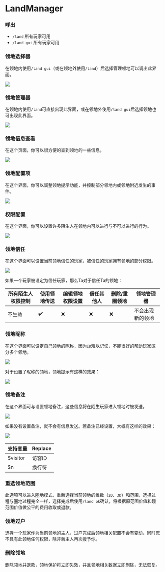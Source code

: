 # LandManager

### 呼出
 - `/land` 所有玩家可用
 - `/land gui` 所有玩家可用

### 领地选择器

在领地内使用`/land gui`（或在领地外使用`/land`）后选择管理领地可以调出此界面。

![](../img/lmgr/0.png)

### 领地管理器

在领地内使用`/land`可直接出现此界面，或在领地外使用`/land gui`后选择领地也可出现此界面。

![](../img/lmgr/1.png)

### 领地信息查看

在这个页面，你可以很方便的查到领地的一些信息。

![](../img/lmgr/a.png)

### 领地配置项

在这个界面，你可以调整领地提示功能，并控制部分领地内或领地附近发生的事件。

![](../img/lmgr/b.png)

### 权限配置

在这个界面，你可以设置许多陌生人在领地内可以进行与不可以进行的行为。

![](../img/lmgr/c.png)

### 领地信任

在这个界面可以设置当前领地信任的玩家，被信任的玩家拥有领地的部分权限。

![](../img/lmgr/d.png)

如果一个玩家被设定为信任玩家，那么Ta对于信任Ta的领地：

所有陌生人权限控制 | 使用领地传送 | 编辑领地权限设置 | 信任其他人 | 删除/重圈领地 | 领地管理器
-|-|-|-|-|-
不生效 | ✔️ | ❌ | ❌ | ❌ | 不会出现新的领地

### 领地昵称

在这个界面可以设定自己领地的昵称，因为`ID`难以记忆，不能很好的帮助玩家区分多个领地。

![](../img/lmgr/e.png)

对于设置了昵称的领地，领地提示有这样的效果：

![](../img/lmgr/e-1.png)

### 领地备注

在这个界面可与设置领地备注，这些信息将在陌生玩家进入领地时被发送。

![](../img/lmgr/f.png)

如果没有设置备注，就不会有信息发送。若备注已经设置，大概有这样的效果：

![](../img/lmgr/f-1.png)

支持变量 | Replace
-|-
$visitor | 访客ID
$n | 换行符

### 重选领地范围

此选项可以进入圈地模式，重新选择当前领地的维数（`2D`、`3D`）和范围，选择过程与圈地过程完全一样，选择完成后使用`/land ok`确认，将根据原范围价值和现范围价值做公平的费用收取或退款。

### 领地过户

选择一个玩家作为当前领地的主人，过户完成后领地相关配置不会有变动，同时您不具有此领地任何权限，除非新主人再次授予你。

### 删除领地

删除领地并退款，领地保护将立即失效，并且领地相关数据立即删除，无法恢复。